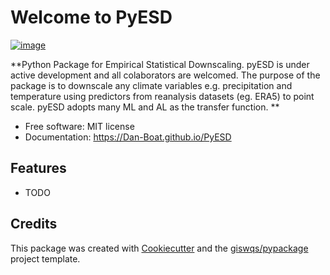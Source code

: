 # Welcome to PyESD


[![image](https://img.shields.io/pypi/v/PyESD.svg)](https://pypi.python.org/pypi/PyESD)


**Python Package for Empirical Statistical Downscaling. pyESD is under active development and all colaborators are welcomed. The purpose of the package is to downscale any climate variables e.g. precipitation and temperature using predictors from  reanalysis datasets (eg. ERA5) to point scale. pyESD adopts many ML and AL as the transfer function. **


-   Free software: MIT license
-   Documentation: <https://Dan-Boat.github.io/PyESD>
    

## Features

-   TODO

## Credits

This package was created with [Cookiecutter](https://github.com/cookiecutter/cookiecutter) and the [giswqs/pypackage](https://github.com/giswqs/pypackage) project template.
